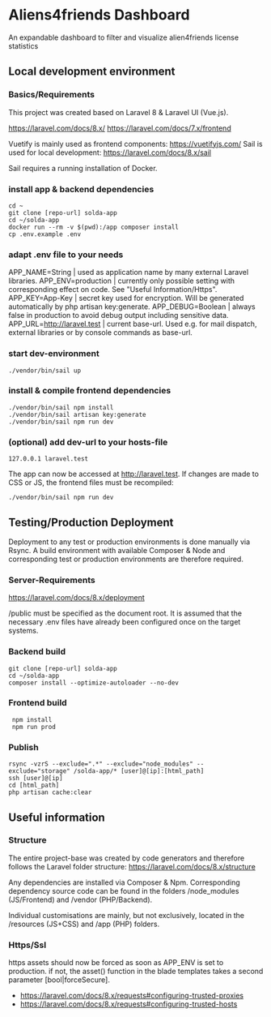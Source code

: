 
#  Aliens4friends Dashboard
An expandable dashboard to filter and visualize alien4friends license statistics

##  Local development environment

### Basics/Requirements

This project was created based on Laravel 8 & Laravel UI (Vue.js).

https://laravel.com/docs/8.x/
https://laravel.com/docs/7.x/frontend

Vuetify is mainly used as frontend components: https://vuetifyjs.com/
Sail is used for local development: https://laravel.com/docs/8.x/sail

Sail requires a running installation of Docker.

### install app & backend dependencies

    cd ~
    git clone [repo-url] solda-app
    cd ~/solda-app
    docker run --rm -v $(pwd):/app composer install
    cp .env.example .env

###  adapt .env file to your needs

APP_NAME=String | used as application name by many external Laravel libraries.
APP_ENV=production | currently only possible setting with corresponding effect on code. See "Useful Information/Https".
APP_KEY=App-Key | secret key used for encryption. Will be generated automatically by php artisan key:generate.
APP_DEBUG=Boolean | always false in production to avoid debug output including sensitive data.
APP_URL=http://laravel.test | current base-url. Used e.g. for mail dispatch, external libraries or by console commands as base-url.

### start dev-environment

    ./vendor/bin/sail up

### install & compile frontend dependencies

    ./vendor/bin/sail npm install
    ./vendor/bin/sail artisan key:generate
    ./vendor/bin/sail npm run dev

### (optional) add dev-url to your hosts-file

    127.0.0.1 laravel.test

The app can now be accessed at http://laravel.test. If changes are made to CSS or JS, the frontend files must be recompiled:

    ./vendor/bin/sail npm run dev

## Testing/Production Deployment
Deployment to any test or production environments is done manually via Rsync. A build environment with available Composer & Node and corresponding test or production environments are therefore required.

### Server-Requirements
https://laravel.com/docs/8.x/deployment

/public must be specified as the document root. It is assumed that the necessary .env files have already been configured once on the target systems.

### Backend build
    git clone [repo-url] solda-app
    cd ~/solda-app
    composer install --optimize-autoloader --no-dev

### Frontend build
     npm install
     npm run prod

### Publish
    rsync -vzrS --exclude=".*" --exclude="node_modules" --exclude="storage" /solda-app/* [user]@[ip]:[html_path]
    ssh [user]@[ip]
    cd [html_path]
    php artisan cache:clear

## Useful information

### Structure

The entire project-base was created by code generators and therefore follows the Laravel folder structure: https://laravel.com/docs/8.x/structure

Any dependencies are installed via Composer & Npm. Corresponding dependency source code can be found in the folders /node_modules (JS/Frontend) and /vendor (PHP/Backend).

Individual customisations are mainly, but not exclusively, located in the /resources (JS+CSS) and /app (PHP) folders.

### Https/Ssl

https assets should now be forced as soon as APP_ENV is set to production. if not, the asset() function in the blade templates takes a second parameter [bool|forceSecure].

* https://laravel.com/docs/8.x/requests#configuring-trusted-proxies
* https://laravel.com/docs/8.x/requests#configuring-trusted-hosts
